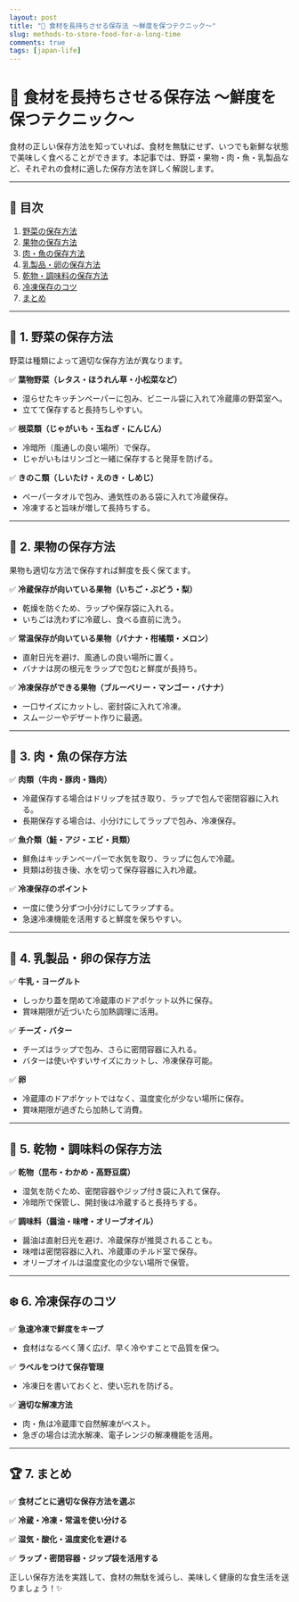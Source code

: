 ```yaml
---
layout: post
title: "🥦 食材を長持ちさせる保存法 ～鮮度を保つテクニック～"
slug: methods-to-store-food-for-a-long-time
comments: true
tags: [japan-life]
---
```


# 🥦 食材を長持ちさせる保存法 ～鮮度を保つテクニック～

食材の正しい保存方法を知っていれば、食材を無駄にせず、いつでも新鮮な状態で美味しく食べることができます。本記事では、野菜・果物・肉・魚・乳製品など、それぞれの食材に適した保存方法を詳しく解説します。

---

## 📌 目次

1. [野菜の保存方法](#-野菜の保存方法)
2. [果物の保存方法](#-果物の保存方法)
3. [肉・魚の保存方法](#-肉魚の保存方法)
4. [乳製品・卵の保存方法](#-乳製品卵の保存方法)
5. [乾物・調味料の保存方法](#-乾物調味料の保存方法)
6. [冷凍保存のコツ](#-冷凍保存のコツ)
7. [まとめ](#-まとめ)

---

## 🥬 1. 野菜の保存方法

野菜は種類によって適切な保存方法が異なります。

✅ **葉物野菜（レタス・ほうれん草・小松菜など）**
- 湿らせたキッチンペーパーに包み、ビニール袋に入れて冷蔵庫の野菜室へ。
- 立てて保存すると長持ちしやすい。

✅ **根菜類（じゃがいも・玉ねぎ・にんじん）**
- 冷暗所（風通しの良い場所）で保存。
- じゃがいもはリンゴと一緒に保存すると発芽を防げる。

✅ **きのこ類（しいたけ・えのき・しめじ）**
- ペーパータオルで包み、通気性のある袋に入れて冷蔵保存。
- 冷凍すると旨味が増して長持ちする。

---

## 🍎 2. 果物の保存方法

果物も適切な方法で保存すれば鮮度を長く保てます。

✅ **冷蔵保存が向いている果物（いちご・ぶどう・梨）**
- 乾燥を防ぐため、ラップや保存袋に入れる。
- いちごは洗わずに冷蔵し、食べる直前に洗う。

✅ **常温保存が向いている果物（バナナ・柑橘類・メロン）**
- 直射日光を避け、風通しの良い場所に置く。
- バナナは房の根元をラップで包むと鮮度が長持ち。

✅ **冷凍保存ができる果物（ブルーベリー・マンゴー・バナナ）**
- 一口サイズにカットし、密封袋に入れて冷凍。
- スムージーやデザート作りに最適。

---

## 🍖 3. 肉・魚の保存方法

✅ **肉類（牛肉・豚肉・鶏肉）**
- 冷蔵保存する場合はドリップを拭き取り、ラップで包んで密閉容器に入れる。
- 長期保存する場合は、小分けにしてラップで包み、冷凍保存。

✅ **魚介類（鮭・アジ・エビ・貝類）**
- 鮮魚はキッチンペーパーで水気を取り、ラップに包んで冷蔵。
- 貝類は砂抜き後、水を切って保存容器に入れ冷蔵。

✅ **冷凍保存のポイント**
- 一度に使う分ずつ小分けにしてラップする。
- 急速冷凍機能を活用すると鮮度を保ちやすい。

---

## 🥛 4. 乳製品・卵の保存方法

✅ **牛乳・ヨーグルト**
- しっかり蓋を閉めて冷蔵庫のドアポケット以外に保存。
- 賞味期限が近づいたら加熱調理に活用。

✅ **チーズ・バター**
- チーズはラップで包み、さらに密閉容器に入れる。
- バターは使いやすいサイズにカットし、冷凍保存可能。

✅ **卵**
- 冷蔵庫のドアポケットではなく、温度変化が少ない場所に保存。
- 賞味期限が過ぎたら加熱して消費。

---

## 🥜 5. 乾物・調味料の保存方法

✅ **乾物（昆布・わかめ・高野豆腐）**
- 湿気を防ぐため、密閉容器やジップ付き袋に入れて保存。
- 冷暗所で保管し、開封後は冷蔵すると長持ちする。

✅ **調味料（醤油・味噌・オリーブオイル）**
- 醤油は直射日光を避け、冷蔵保存が推奨されることも。
- 味噌は密閉容器に入れ、冷蔵庫のチルド室で保存。
- オリーブオイルは温度変化の少ない場所で保管。

---

## ❄️ 6. 冷凍保存のコツ

✅ **急速冷凍で鮮度をキープ**
- 食材はなるべく薄く広げ、早く冷やすことで品質を保つ。

✅ **ラベルをつけて保存管理**
- 冷凍日を書いておくと、使い忘れを防げる。

✅ **適切な解凍方法**
- 肉・魚は冷蔵庫で自然解凍がベスト。
- 急ぎの場合は流水解凍、電子レンジの解凍機能を活用。

---

## 🏆 7. まとめ

✅ **食材ごとに適切な保存方法を選ぶ**

✅ **冷蔵・冷凍・常温を使い分ける**

✅ **湿気・酸化・温度変化を避ける**

✅ **ラップ・密閉容器・ジップ袋を活用する**

正しい保存方法を実践して、食材の無駄を減らし、美味しく健康的な食生活を送りましょう！✨